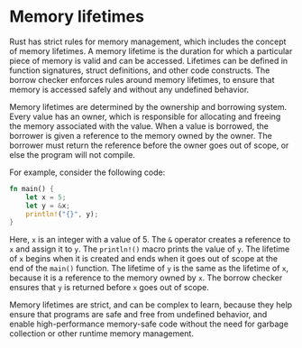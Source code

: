 # Memory lifetimes

Rust has strict rules for memory management, which includes the concept of memory lifetimes. A memory lifetime is the duration for which a particular piece of memory is valid and can be accessed. Lifetimes can be defined in function signatures, struct definitions, and other code constructs. The borrow checker enforces rules around memory lifetimes, to ensure that memory is accessed safely and without any undefined behavior.

Memory lifetimes are determined by the ownership and borrowing system. Every value has an owner, which is responsible for allocating and freeing the memory associated with the value. When a value is borrowed, the borrower is given a reference to the memory owned by the owner. The borrower must return the reference before the owner goes out of scope, or else the program will not compile.

For example, consider the following code:

```rust
fn main() {
    let x = 5;
    let y = &x;
    println!("{}", y);
}
```

Here, `x` is an integer with a value of 5. The `&` operator creates a reference to `x` and assign it to `y`. The `println!()` macro prints the value of `y`. The lifetime of `x` begins when it is created and ends when it goes out of scope at the end of the `main()` function. The lifetime of `y` is the same as the lifetime of `x`, because it is a reference to the memory owned by `x`. The borrow checker ensures that `y` is returned before `x` goes out of scope.

Memory lifetimes are strict, and can be complex to learn, because they help ensure that programs are safe and free from undefined behavior, and enable high-performance memory-safe code without the need for garbage collection or other runtime memory management.
